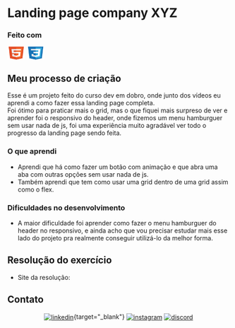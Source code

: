 # Landing page company XYZ

### Feito com
<div style="display: inline_block">
  <img align="center" alt="HTML" height="30" width="40" src="https://raw.githubusercontent.com/devicons/devicon/master/icons/html5/html5-original.svg">
  <img align="center" alt="CSS" height="30" width="40" src="https://raw.githubusercontent.com/devicons/devicon/master/icons/css3/css3-original.svg">
</div> 

## Meu processo de criação
Esse é um projeto feito do curso dev em dobro, onde junto dos vídeos eu aprendi a como fazer essa landing page completa. <br>
Foi ótimo para praticar mais o grid, mas o que fiquei mais surpreso de ver e aprender foi o responsivo do header, onde fizemos um menu hamburguer sem usar nada de js, foi
uma experiência muito agradável ver todo o progresso da landing page sendo feita.

### O que aprendi
- Aprendi que há como fazer um botão com animação e que abra uma aba com outras opções sem usar nada de js.
- Também aprendi que tem como usar uma grid dentro de uma grid assim como o flex.

### Dificuldades no desenvolvimento
- A maior dificuldade foi aprender como fazer o menu hamburguer do header no responsivo, e ainda acho que vou precisar estudar mais esse lado do projeto pra realmente conseguir utilizá-lo da melhor forma.
  
## Resolução do exercício

- Site da resolução:

## Contato
<p align="center">
<a href="https://www.linkedin.com/in/raul-souza-do-nascimento-53623631b/"><img align="center" src="https://user-images.githubusercontent.com/88904952/234979284-68c11d7f-1acc-4f0c-ac78-044e1037d7b0.png" alt="linkedin" height="50" width="50"/></a>{target="_blank"}
<a href="https://www.instagram.com/raul.souza9/"><img align="center" src="https://user-images.githubusercontent.com/88904952/234981169-2dd1e58f-4b7e-468c-8213-034ba62156c3.png" alt="instagram" height="50" width="50" /></a>
<a href="http://discordapp.com/users/336874360101142530"><img align="center" src="https://user-images.githubusercontent.com/88904952/234982627-019fd336-6248-453c-9b05-97c13fd1d207.png" alt="discord" height="50" width="50" /></a>
</p>
